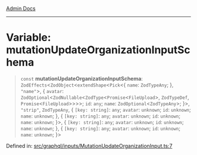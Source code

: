[Admin Docs](/)

***

# Variable: mutationUpdateOrganizationInputSchema

> `const` **mutationUpdateOrganizationInputSchema**: `ZodEffects`\<`ZodObject`\<`extendShape`\<`Pick`\<\{ `name`: `ZodTypeAny`; \}, `"name"`\>, \{ `avatar`: `ZodOptional`\<`ZodNullable`\<`ZodType`\<`Promise`\<`FileUpload`\>, `ZodTypeDef`, `Promise`\<`FileUpload`\>\>\>\>; `id`: `any`; `name`: `ZodOptional`\<`ZodTypeAny`\>; \}\>, `"strip"`, `ZodTypeAny`, \{ `[key: string]`: `any`;  `avatar`: `unknown`; `id`: `unknown`; `name`: `unknown`; \}, \{ `[key: string]`: `any`;  `avatar`: `unknown`; `id`: `unknown`; `name`: `unknown`; \}\>, \{ `[key: string]`: `any`;  `avatar`: `unknown`; `id`: `unknown`; `name`: `unknown`; \}, \{ `[key: string]`: `any`;  `avatar`: `unknown`; `id`: `unknown`; `name`: `unknown`; \}\>

Defined in: [src/graphql/inputs/MutationUpdateOrganizationInput.ts:7](https://github.com/PurnenduMIshra129th/talawa-api/blob/75f0e499b44e2c3bed70cf951ac8ac374317f43b/src/graphql/inputs/MutationUpdateOrganizationInput.ts#L7)
